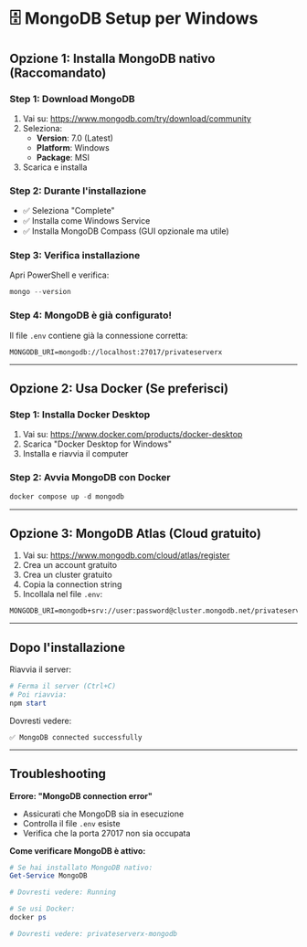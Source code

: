 # 🗄️ MongoDB Setup per Windows

## Opzione 1: Installa MongoDB nativo (Raccomandato)

### Step 1: Download MongoDB
1. Vai su: https://www.mongodb.com/try/download/community
2. Seleziona:
   - **Version**: 7.0 (Latest)
   - **Platform**: Windows
   - **Package**: MSI
3. Scarica e installa

### Step 2: Durante l'installazione
- ✅ Seleziona "Complete"
- ✅ Installa come Windows Service
- ✅ Installa MongoDB Compass (GUI opzionale ma utile)

### Step 3: Verifica installazione
Apri PowerShell e verifica:

```powershell
mongo --version
```

### Step 4: MongoDB è già configurato!
Il file `.env` contiene già la connessione corretta:
```
MONGODB_URI=mongodb://localhost:27017/privateserverx
```

---

## Opzione 2: Usa Docker (Se preferisci)

### Step 1: Installa Docker Desktop
1. Vai su: https://www.docker.com/products/docker-desktop
2. Scarica "Docker Desktop for Windows"
3. Installa e riavvia il computer

### Step 2: Avvia MongoDB con Docker
```powershell
docker compose up -d mongodb
```

---

## Opzione 3: MongoDB Atlas (Cloud gratuito)

1. Vai su: https://www.mongodb.com/cloud/atlas/register
2. Crea un account gratuito
3. Crea un cluster gratuito
4. Copia la connection string
5. Incollala nel file `.env`:
```
MONGODB_URI=mongodb+srv://user:password@cluster.mongodb.net/privateserverx
```

---

## Dopo l'installazione

Riavvia il server:

```powershell
# Ferma il server (Ctrl+C)
# Poi riavvia:
npm start
```

Dovresti vedere:
```
✅ MongoDB connected successfully
```

---

## Troubleshooting

**Errore: "MongoDB connection error"**
- Assicurati che MongoDB sia in esecuzione
- Controlla il file `.env` esiste
- Verifica che la porta 27017 non sia occupata

**Come verificare MongoDB è attivo:**
```powershell
# Se hai installato MongoDB nativo:
Get-Service MongoDB

# Dovresti vedere: Running
```

```powershell
# Se usi Docker:
docker ps

# Dovresti vedere: privateserverx-mongodb
```

